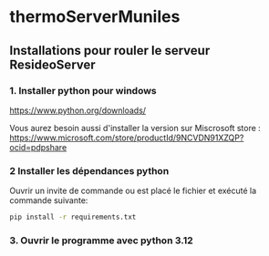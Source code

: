 # thermoServerMuniles

## Installations pour rouler le serveur ResideoServer
### 1. Installer python pour windows
https://www.python.org/downloads/

Vous aurez besoin aussi d'installer la version sur Miscrosoft store :
https://www.microsoft.com/store/productId/9NCVDN91XZQP?ocid=pdpshare

### 2 Installer les dépendances python
Ouvrir un invite de commande ou est placé le fichier et exécuté la commande suivante:

```bash
pip install -r requirements.txt
```
### 3. Ouvrir le programme avec python 3.12
